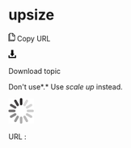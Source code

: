 # upsize

![Copy URL](media/upsize/Copy.png)
Copy URL

![Download](media/upsize/Download.png)

Download topic

Don't use*.* Use *scale up* instead.

![In progress](media/upsize/activity-large.gif)

URL :
